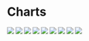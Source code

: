 # Charts

[//]: # (START_CHARTS)

<img src='https://image-charts.com/chart.js/2.8.0?width=600&height=400&backgroundcolor=g&bkg=white&c=%7B%22type%22%3A%22bar%22%2C%22options%22%3A%7B%22scales%22%3A%7B%22yAxes%22%3A%5B%7B%22ticks%22%3A%7B%22beginAtZero%22%3Afalse%2C%22fontSize%22%3A8%7D%7D%5D%2C%22xAxes%22%3A%5B%7B%22time%22%3A%7B%22unit%22%3A%22day%22%7D%2C%22type%22%3A%22time%22%2C%22ticks%22%3A%7B%22fontSize%22%3A8%7D%7D%2C%7B%22labels%22%3A%5B%22%DB%B3%DB%B0%20%D8%AF%DB%8C%22%2C%22%DB%B1%20%D8%A8%D9%87%D9%85%D9%86%22%2C%22%DB%B2%20%D8%A8%D9%87%D9%85%D9%86%22%2C%22%DB%B3%20%D8%A8%D9%87%D9%85%D9%86%22%2C%22%DB%B4%20%D8%A8%D9%87%D9%85%D9%86%22%2C%22%DB%B4%20%D8%A8%D9%87%D9%85%D9%86%22%2C%22%DB%B7%20%D8%A8%D9%87%D9%85%D9%86%22%2C%22%DB%B8%20%D8%A8%D9%87%D9%85%D9%86%22%2C%22%DB%B8%20%D8%A8%D9%87%D9%85%D9%86%22%2C%22%DB%B1%DB%B5%20%D8%A8%D9%87%D9%85%D9%86%22%2C%22%DB%B1%DB%B6%20%D8%A8%D9%87%D9%85%D9%86%22%2C%22%DB%B1%DB%B7%20%D8%A8%D9%87%D9%85%D9%86%22%2C%22%DB%B1%DB%B8%20%D8%A8%D9%87%D9%85%D9%86%22%2C%22%DB%B1%DB%B8%20%D8%A8%D9%87%D9%85%D9%86%22%2C%22%DB%B2%DB%B1%20%D8%A8%D9%87%D9%85%D9%86%22%2C%22%DB%B2%DB%B1%20%D8%A8%D9%87%D9%85%D9%86%22%2C%22%DB%B2%DB%B3%20%D8%A8%D9%87%D9%85%D9%86%22%2C%22%DB%B2%DB%B4%20%D8%A8%D9%87%D9%85%D9%86%22%2C%22%DB%B2%DB%B5%20%D8%A8%D9%87%D9%85%D9%86%22%2C%22%DB%B2%DB%B6%20%D8%A8%D9%87%D9%85%D9%86%22%2C%22%DB%B2%DB%B6%20%D8%A8%D9%87%D9%85%D9%86%22%2C%22%DB%B2%DB%B8%20%D8%A8%D9%87%D9%85%D9%86%22%2C%22%DB%B2%DB%B9%20%D8%A8%D9%87%D9%85%D9%86%22%2C%22%DB%B3%DB%B0%20%D8%A8%D9%87%D9%85%D9%86%22%2C%22%DB%B1%20%D8%A7%D8%B3%D9%81%D9%86%D8%AF%22%2C%22%DB%B2%20%D8%A7%D8%B3%D9%81%D9%86%D8%AF%22%2C%22%DB%B3%20%D8%A7%D8%B3%D9%81%D9%86%D8%AF%22%2C%22%DB%B3%20%D8%A7%D8%B3%D9%81%D9%86%D8%AF%22%2C%22%DB%B1%DB%B0%20%D8%A7%D8%B3%D9%81%D9%86%D8%AF%22%2C%22%DB%B1%DB%B0%20%D8%A7%D8%B3%D9%81%D9%86%D8%AF%22%5D%2C%22type%22%3A%22category%22%2C%22ticks%22%3A%7B%22fontSize%22%3A8%7D%7D%5D%7D%2C%22legend%22%3A%7B%22display%22%3Afalse%7D%2C%22title%22%3A%7B%22display%22%3Atrue%2C%22text%22%3A%22%D8%AF%D9%84%D8%A7%D8%B1%20%D8%A8%D9%87%20%D8%AA%D9%88%D9%85%D8%A7%D9%86%22%7D%2C%22layout%22%3A%7B%22padding%22%3A%7B%22top%22%3A0%2C%22right%22%3A50%2C%22bottom%22%3A0%2C%22left%22%3A50%7D%7D%7D%2C%22data%22%3A%7B%22labels%22%3A%5B%222024-01-20T00%3A00%3A00%22%2C%222024-01-21T00%3A00%3A00%22%2C%222024-01-22T00%3A00%3A00%22%2C%222024-01-23T00%3A00%3A00%22%2C%222024-01-24T00%3A00%3A00%22%2C%222024-01-24T00%3A00%3A00%22%2C%222024-01-27T00%3A00%3A00%22%2C%222024-01-28T00%3A00%3A00%22%2C%222024-01-28T00%3A00%3A00%22%2C%222024-02-04T00%3A00%3A00%22%2C%222024-02-05T00%3A00%3A00%22%2C%222024-02-06T00%3A00%3A00%22%2C%222024-02-07T00%3A00%3A00%22%2C%222024-02-07T00%3A00%3A00%22%2C%222024-02-10T00%3A00%3A00%22%2C%222024-02-10T00%3A00%3A00%22%2C%222024-02-12T00%3A00%3A00%22%2C%222024-02-13T00%3A00%3A00%22%2C%222024-02-14T00%3A00%3A00%22%2C%222024-02-15T00%3A00%3A00%22%2C%222024-02-15T00%3A00%3A00%22%2C%222024-02-17T00%3A00%3A00%22%2C%222024-02-18T00%3A00%3A00%22%2C%222024-02-19T00%3A00%3A00%22%2C%222024-02-20T00%3A00%3A00%22%2C%222024-02-21T00%3A00%3A00%22%2C%222024-02-22T00%3A00%3A00%22%2C%222024-02-22T00%3A00%3A00%22%2C%222024-02-29T00%3A00%3A00%22%2C%222024-02-29T00%3A00%3A00%22%5D%2C%22datasets%22%3A%5B%7B%22pointBackgroundColor%22%3A%22%231b9e77%22%2C%22borderWidth%22%3A1%2C%22type%22%3A%22line%22%2C%22data%22%3A%5B54117%2C53821%2C53954%2C54803%2C55459%2C55459%2C56070%2C55607%2C55579%2C55031%2C55072%2C55352%2C55536%2C55536%2C54905%2C54905%2C55149%2C55390%2C55530%2C56005%2C56005%2C56260%2C57130%2C56924%2C56450%2C56962%2C57193%2C57193%2C58450%2C58450%5D%2C%22borderColor%22%3A%22%231b9e77%22%2C%22datalabels%22%3A%7B%22align%22%3A%22top%22%2C%22anchor%22%3A%22end%22%2C%22font%22%3A%7B%22size%22%3A8%7D%2C%22formatter%22%3A%22function%28value%2C%20context%29%20%7B%20return%20value%3B%20%7D%22%7D%2C%22fill%22%3Afalse%7D%5D%7D%7D' />

<img src='https://image-charts.com/chart.js/2.8.0?width=600&height=400&backgroundcolor=g&bkg=white&c=%7B%22type%22%3A%22bar%22%2C%22options%22%3A%7B%22scales%22%3A%7B%22yAxes%22%3A%5B%7B%22ticks%22%3A%7B%22beginAtZero%22%3Afalse%2C%22fontSize%22%3A8%7D%7D%5D%2C%22xAxes%22%3A%5B%7B%22time%22%3A%7B%22unit%22%3A%22day%22%7D%2C%22type%22%3A%22time%22%2C%22ticks%22%3A%7B%22fontSize%22%3A8%7D%7D%2C%7B%22labels%22%3A%5B%22%DB%B1%DB%B2%20%D8%A8%D9%87%D9%85%D9%86%22%2C%22%DB%B1%DB%B4%20%D8%A8%D9%87%D9%85%D9%86%22%2C%22%DB%B1%DB%B5%20%D8%A8%D9%87%D9%85%D9%86%22%2C%22%DB%B1%DB%B6%20%D8%A8%D9%87%D9%85%D9%86%22%2C%22%DB%B1%DB%B7%20%D8%A8%D9%87%D9%85%D9%86%22%2C%22%DB%B1%DB%B8%20%D8%A8%D9%87%D9%85%D9%86%22%2C%22%DB%B1%DB%B8%20%D8%A8%D9%87%D9%85%D9%86%22%2C%22%DB%B2%DB%B1%20%D8%A8%D9%87%D9%85%D9%86%22%2C%22%DB%B2%DB%B1%20%D8%A8%D9%87%D9%85%D9%86%22%2C%22%DB%B2%DB%B3%20%D8%A8%D9%87%D9%85%D9%86%22%2C%22%DB%B2%DB%B4%20%D8%A8%D9%87%D9%85%D9%86%22%2C%22%DB%B2%DB%B5%20%D8%A8%D9%87%D9%85%D9%86%22%2C%22%DB%B2%DB%B6%20%D8%A8%D9%87%D9%85%D9%86%22%2C%22%DB%B2%DB%B6%20%D8%A8%D9%87%D9%85%D9%86%22%2C%22%DB%B2%DB%B8%20%D8%A8%D9%87%D9%85%D9%86%22%2C%22%DB%B2%DB%B9%20%D8%A8%D9%87%D9%85%D9%86%22%2C%22%DB%B3%DB%B0%20%D8%A8%D9%87%D9%85%D9%86%22%2C%22%DB%B1%20%D8%A7%D8%B3%D9%81%D9%86%D8%AF%22%2C%22%DB%B2%20%D8%A7%D8%B3%D9%81%D9%86%D8%AF%22%2C%22%DB%B3%20%D8%A7%D8%B3%D9%81%D9%86%D8%AF%22%2C%22%DB%B3%20%D8%A7%D8%B3%D9%81%D9%86%D8%AF%22%2C%22%DB%B5%20%D8%A7%D8%B3%D9%81%D9%86%D8%AF%22%2C%22%DB%B5%20%D8%A7%D8%B3%D9%81%D9%86%D8%AF%22%2C%22%DB%B7%20%D8%A7%D8%B3%D9%81%D9%86%D8%AF%22%2C%22%DB%B8%20%D8%A7%D8%B3%D9%81%D9%86%D8%AF%22%2C%22%DB%B9%20%D8%A7%D8%B3%D9%81%D9%86%D8%AF%22%2C%22%DB%B1%DB%B0%20%D8%A7%D8%B3%D9%81%D9%86%D8%AF%22%2C%22%DB%B1%DB%B0%20%D8%A7%D8%B3%D9%81%D9%86%D8%AF%22%2C%22%DB%B1%DB%B2%20%D8%A7%D8%B3%D9%81%D9%86%D8%AF%22%2C%22%DB%B1%DB%B3%20%D8%A7%D8%B3%D9%81%D9%86%D8%AF%22%5D%2C%22type%22%3A%22category%22%2C%22ticks%22%3A%7B%22fontSize%22%3A8%7D%7D%5D%7D%2C%22legend%22%3A%7B%22display%22%3Afalse%7D%2C%22title%22%3A%7B%22display%22%3Atrue%2C%22text%22%3A%22%D9%BE%D9%88%D9%86%D8%AF%20%D8%A8%D9%87%20%D8%AA%D9%88%D9%85%D8%A7%D9%86%22%7D%2C%22layout%22%3A%7B%22padding%22%3A%7B%22top%22%3A0%2C%22right%22%3A50%2C%22bottom%22%3A0%2C%22left%22%3A50%7D%7D%7D%2C%22data%22%3A%7B%22labels%22%3A%5B%222024-02-01T00%3A00%3A00%22%2C%222024-02-03T00%3A00%3A00%22%2C%222024-02-04T00%3A00%3A00%22%2C%222024-02-05T00%3A00%3A00%22%2C%222024-02-06T00%3A00%3A00%22%2C%222024-02-07T00%3A00%3A00%22%2C%222024-02-07T00%3A00%3A00%22%2C%222024-02-10T00%3A00%3A00%22%2C%222024-02-10T00%3A00%3A00%22%2C%222024-02-12T00%3A00%3A00%22%2C%222024-02-13T00%3A00%3A00%22%2C%222024-02-14T00%3A00%3A00%22%2C%222024-02-15T00%3A00%3A00%22%2C%222024-02-15T00%3A00%3A00%22%2C%222024-02-17T00%3A00%3A00%22%2C%222024-02-18T00%3A00%3A00%22%2C%222024-02-19T00%3A00%3A00%22%2C%222024-02-20T00%3A00%3A00%22%2C%222024-02-21T00%3A00%3A00%22%2C%222024-02-22T00%3A00%3A00%22%2C%222024-02-22T00%3A00%3A00%22%2C%222024-02-24T00%3A00%3A00%22%2C%222024-02-24T00%3A00%3A00%22%2C%222024-02-26T00%3A00%3A00%22%2C%222024-02-27T00%3A00%3A00%22%2C%222024-02-28T00%3A00%3A00%22%2C%222024-02-29T00%3A00%3A00%22%2C%222024-02-29T00%3A00%3A00%22%2C%222024-03-02T00%3A00%3A00%22%2C%222024-03-03T00%3A00%3A00%22%5D%2C%22datasets%22%3A%5B%7B%22pointBackgroundColor%22%3A%22%231b9e77%22%2C%22borderWidth%22%3A1%2C%22type%22%3A%22line%22%2C%22data%22%3A%5B73180%2C71241%2C69644%2C69132%2C69736%2C70257%2C70257%2C69286%2C69286%2C69712%2C69866%2C69652%2C70325%2C70325%2C70920%2C71838%2C71804%2C71508%2C71961%2C72434%2C72434%2C72516%2C72516%2C73545%2C74279%2C73519%2C73969%2C73969%2C75044%2C75080%5D%2C%22borderColor%22%3A%22%231b9e77%22%2C%22datalabels%22%3A%7B%22align%22%3A%22top%22%2C%22anchor%22%3A%22end%22%2C%22font%22%3A%7B%22size%22%3A8%7D%2C%22formatter%22%3A%22function%28value%2C%20context%29%20%7B%20return%20value%3B%20%7D%22%7D%2C%22fill%22%3Afalse%7D%5D%7D%7D' />

<img src='https://image-charts.com/chart.js/2.8.0?width=600&height=400&backgroundcolor=g&bkg=white&c=%7B%22type%22%3A%22bar%22%2C%22options%22%3A%7B%22scales%22%3A%7B%22yAxes%22%3A%5B%7B%22ticks%22%3A%7B%22beginAtZero%22%3Afalse%2C%22fontSize%22%3A8%7D%7D%5D%2C%22xAxes%22%3A%5B%7B%22time%22%3A%7B%22unit%22%3A%22day%22%7D%2C%22type%22%3A%22time%22%2C%22ticks%22%3A%7B%22fontSize%22%3A8%7D%7D%2C%7B%22labels%22%3A%5B%22%DB%B9%20%D8%A8%D9%87%D9%85%D9%86%22%2C%22%DB%B1%DB%B4%20%D8%A8%D9%87%D9%85%D9%86%22%2C%22%DB%B1%DB%B5%20%D8%A8%D9%87%D9%85%D9%86%22%2C%22%DB%B1%DB%B6%20%D8%A8%D9%87%D9%85%D9%86%22%2C%22%DB%B1%DB%B7%20%D8%A8%D9%87%D9%85%D9%86%22%2C%22%DB%B1%DB%B8%20%D8%A8%D9%87%D9%85%D9%86%22%2C%22%DB%B1%DB%B8%20%D8%A8%D9%87%D9%85%D9%86%22%2C%22%DB%B2%DB%B1%20%D8%A8%D9%87%D9%85%D9%86%22%2C%22%DB%B2%DB%B1%20%D8%A8%D9%87%D9%85%D9%86%22%2C%22%DB%B2%DB%B3%20%D8%A8%D9%87%D9%85%D9%86%22%2C%22%DB%B2%DB%B4%20%D8%A8%D9%87%D9%85%D9%86%22%2C%22%DB%B2%DB%B5%20%D8%A8%D9%87%D9%85%D9%86%22%2C%22%DB%B2%DB%B6%20%D8%A8%D9%87%D9%85%D9%86%22%2C%22%DB%B2%DB%B6%20%D8%A8%D9%87%D9%85%D9%86%22%2C%22%DB%B2%DB%B8%20%D8%A8%D9%87%D9%85%D9%86%22%2C%22%DB%B2%DB%B9%20%D8%A8%D9%87%D9%85%D9%86%22%2C%22%DB%B3%DB%B0%20%D8%A8%D9%87%D9%85%D9%86%22%2C%22%DB%B1%20%D8%A7%D8%B3%D9%81%D9%86%D8%AF%22%2C%22%DB%B2%20%D8%A7%D8%B3%D9%81%D9%86%D8%AF%22%2C%22%DB%B3%20%D8%A7%D8%B3%D9%81%D9%86%D8%AF%22%2C%22%DB%B3%20%D8%A7%D8%B3%D9%81%D9%86%D8%AF%22%2C%22%DB%B5%20%D8%A7%D8%B3%D9%81%D9%86%D8%AF%22%2C%22%DB%B5%20%D8%A7%D8%B3%D9%81%D9%86%D8%AF%22%2C%22%DB%B7%20%D8%A7%D8%B3%D9%81%D9%86%D8%AF%22%2C%22%DB%B8%20%D8%A7%D8%B3%D9%81%D9%86%D8%AF%22%2C%22%DB%B9%20%D8%A7%D8%B3%D9%81%D9%86%D8%AF%22%2C%22%DB%B1%DB%B0%20%D8%A7%D8%B3%D9%81%D9%86%D8%AF%22%2C%22%DB%B1%DB%B0%20%D8%A7%D8%B3%D9%81%D9%86%D8%AF%22%2C%22%DB%B1%DB%B2%20%D8%A7%D8%B3%D9%81%D9%86%D8%AF%22%2C%22%DB%B1%DB%B3%20%D8%A7%D8%B3%D9%81%D9%86%D8%AF%22%5D%2C%22type%22%3A%22category%22%2C%22ticks%22%3A%7B%22fontSize%22%3A8%7D%7D%5D%7D%2C%22legend%22%3A%7B%22display%22%3Afalse%7D%2C%22title%22%3A%7B%22display%22%3Atrue%2C%22text%22%3A%22%DB%8C%D9%88%D8%B1%D9%88%20%D8%A8%D9%87%20%D8%AA%D9%88%D9%85%D8%A7%D9%86%22%7D%2C%22layout%22%3A%7B%22padding%22%3A%7B%22top%22%3A0%2C%22right%22%3A50%2C%22bottom%22%3A0%2C%22left%22%3A50%7D%7D%7D%2C%22data%22%3A%7B%22labels%22%3A%5B%222024-01-29T00%3A00%3A00%22%2C%222024-02-03T00%3A00%3A00%22%2C%222024-02-04T00%3A00%3A00%22%2C%222024-02-05T00%3A00%3A00%22%2C%222024-02-06T00%3A00%3A00%22%2C%222024-02-07T00%3A00%3A00%22%2C%222024-02-07T00%3A00%3A00%22%2C%222024-02-10T00%3A00%3A00%22%2C%222024-02-10T00%3A00%3A00%22%2C%222024-02-12T00%3A00%3A00%22%2C%222024-02-13T00%3A00%3A00%22%2C%222024-02-14T00%3A00%3A00%22%2C%222024-02-15T00%3A00%3A00%22%2C%222024-02-15T00%3A00%3A00%22%2C%222024-02-17T00%3A00%3A00%22%2C%222024-02-18T00%3A00%3A00%22%2C%222024-02-19T00%3A00%3A00%22%2C%222024-02-20T00%3A00%3A00%22%2C%222024-02-21T00%3A00%3A00%22%2C%222024-02-22T00%3A00%3A00%22%2C%222024-02-22T00%3A00%3A00%22%2C%222024-02-24T00%3A00%3A00%22%2C%222024-02-24T00%3A00%3A00%22%2C%222024-02-26T00%3A00%3A00%22%2C%222024-02-27T00%3A00%3A00%22%2C%222024-02-28T00%3A00%3A00%22%2C%222024-02-29T00%3A00%3A00%22%2C%222024-02-29T00%3A00%3A00%22%2C%222024-03-02T00%3A00%3A00%22%2C%222024-03-03T00%3A00%3A00%22%5D%2C%22datasets%22%3A%5B%7B%22pointBackgroundColor%22%3A%22%231b9e77%22%2C%22borderWidth%22%3A1%2C%22type%22%3A%22line%22%2C%22data%22%3A%5B62987%2C60847%2C59482%2C59203%2C59576%2C59924%2C59924%2C59199%2C59199%2C59588%2C59471%2C59541%2C60212%2C60212%2C60665%2C61450%2C61419%2C61167%2C61670%2C62060%2C62060%2C61950%2C61950%2C62941%2C63587%2C62958%2C63340%2C63340%2C64285%2C64317%5D%2C%22borderColor%22%3A%22%231b9e77%22%2C%22datalabels%22%3A%7B%22align%22%3A%22top%22%2C%22anchor%22%3A%22end%22%2C%22font%22%3A%7B%22size%22%3A8%7D%2C%22formatter%22%3A%22function%28value%2C%20context%29%20%7B%20return%20value%3B%20%7D%22%7D%2C%22fill%22%3Afalse%7D%5D%7D%7D' />

<img src='https://image-charts.com/chart.js/2.8.0?width=600&height=400&backgroundcolor=g&bkg=white&c=%7B%22type%22%3A%22bar%22%2C%22options%22%3A%7B%22scales%22%3A%7B%22yAxes%22%3A%5B%7B%22ticks%22%3A%7B%22beginAtZero%22%3Afalse%2C%22fontSize%22%3A8%7D%7D%5D%2C%22xAxes%22%3A%5B%7B%22time%22%3A%7B%22unit%22%3A%22day%22%7D%2C%22type%22%3A%22time%22%2C%22ticks%22%3A%7B%22fontSize%22%3A8%7D%7D%2C%7B%22labels%22%3A%5B%22%DB%B1%DB%B2%20%D8%A8%D9%87%D9%85%D9%86%22%2C%22%DB%B1%DB%B4%20%D8%A8%D9%87%D9%85%D9%86%22%2C%22%DB%B1%DB%B5%20%D8%A8%D9%87%D9%85%D9%86%22%2C%22%DB%B1%DB%B6%20%D8%A8%D9%87%D9%85%D9%86%22%2C%22%DB%B1%DB%B7%20%D8%A8%D9%87%D9%85%D9%86%22%2C%22%DB%B1%DB%B8%20%D8%A8%D9%87%D9%85%D9%86%22%2C%22%DB%B1%DB%B8%20%D8%A8%D9%87%D9%85%D9%86%22%2C%22%DB%B2%DB%B1%20%D8%A8%D9%87%D9%85%D9%86%22%2C%22%DB%B2%DB%B1%20%D8%A8%D9%87%D9%85%D9%86%22%2C%22%DB%B2%DB%B3%20%D8%A8%D9%87%D9%85%D9%86%22%2C%22%DB%B2%DB%B4%20%D8%A8%D9%87%D9%85%D9%86%22%2C%22%DB%B2%DB%B5%20%D8%A8%D9%87%D9%85%D9%86%22%2C%22%DB%B2%DB%B6%20%D8%A8%D9%87%D9%85%D9%86%22%2C%22%DB%B2%DB%B6%20%D8%A8%D9%87%D9%85%D9%86%22%2C%22%DB%B2%DB%B8%20%D8%A8%D9%87%D9%85%D9%86%22%2C%22%DB%B2%DB%B9%20%D8%A8%D9%87%D9%85%D9%86%22%2C%22%DB%B3%DB%B0%20%D8%A8%D9%87%D9%85%D9%86%22%2C%22%DB%B1%20%D8%A7%D8%B3%D9%81%D9%86%D8%AF%22%2C%22%DB%B2%20%D8%A7%D8%B3%D9%81%D9%86%D8%AF%22%2C%22%DB%B3%20%D8%A7%D8%B3%D9%81%D9%86%D8%AF%22%2C%22%DB%B3%20%D8%A7%D8%B3%D9%81%D9%86%D8%AF%22%2C%22%DB%B5%20%D8%A7%D8%B3%D9%81%D9%86%D8%AF%22%2C%22%DB%B5%20%D8%A7%D8%B3%D9%81%D9%86%D8%AF%22%2C%22%DB%B7%20%D8%A7%D8%B3%D9%81%D9%86%D8%AF%22%2C%22%DB%B8%20%D8%A7%D8%B3%D9%81%D9%86%D8%AF%22%2C%22%DB%B9%20%D8%A7%D8%B3%D9%81%D9%86%D8%AF%22%2C%22%DB%B1%DB%B0%20%D8%A7%D8%B3%D9%81%D9%86%D8%AF%22%2C%22%DB%B1%DB%B0%20%D8%A7%D8%B3%D9%81%D9%86%D8%AF%22%2C%22%DB%B1%DB%B2%20%D8%A7%D8%B3%D9%81%D9%86%D8%AF%22%2C%22%DB%B1%DB%B3%20%D8%A7%D8%B3%D9%81%D9%86%D8%AF%22%5D%2C%22type%22%3A%22category%22%2C%22ticks%22%3A%7B%22fontSize%22%3A8%7D%7D%5D%7D%2C%22legend%22%3A%7B%22display%22%3Afalse%7D%2C%22title%22%3A%7B%22display%22%3Atrue%2C%22text%22%3A%22%D9%85%D8%AB%D9%82%D8%A7%D9%84%20%D8%B7%D9%84%D8%A7%20%D8%A8%D9%87%20%D9%87%D8%B2%D8%A7%D8%B1%20%D8%AA%D9%88%D9%85%D8%A7%D9%86%22%7D%2C%22layout%22%3A%7B%22padding%22%3A%7B%22top%22%3A0%2C%22right%22%3A50%2C%22bottom%22%3A0%2C%22left%22%3A50%7D%7D%7D%2C%22data%22%3A%7B%22labels%22%3A%5B%222024-02-01T00%3A00%3A00%22%2C%222024-02-03T00%3A00%3A00%22%2C%222024-02-04T00%3A00%3A00%22%2C%222024-02-05T00%3A00%3A00%22%2C%222024-02-06T00%3A00%3A00%22%2C%222024-02-07T00%3A00%3A00%22%2C%222024-02-07T00%3A00%3A00%22%2C%222024-02-10T00%3A00%3A00%22%2C%222024-02-10T00%3A00%3A00%22%2C%222024-02-12T00%3A00%3A00%22%2C%222024-02-13T00%3A00%3A00%22%2C%222024-02-14T00%3A00%3A00%22%2C%222024-02-15T00%3A00%3A00%22%2C%222024-02-15T00%3A00%3A00%22%2C%222024-02-17T00%3A00%3A00%22%2C%222024-02-18T00%3A00%3A00%22%2C%222024-02-19T00%3A00%3A00%22%2C%222024-02-20T00%3A00%3A00%22%2C%222024-02-21T00%3A00%3A00%22%2C%222024-02-22T00%3A00%3A00%22%2C%222024-02-22T00%3A00%3A00%22%2C%222024-02-24T00%3A00%3A00%22%2C%222024-02-24T00%3A00%3A00%22%2C%222024-02-26T00%3A00%3A00%22%2C%222024-02-27T00%3A00%3A00%22%2C%222024-02-28T00%3A00%3A00%22%2C%222024-02-29T00%3A00%3A00%22%2C%222024-02-29T00%3A00%3A00%22%2C%222024-03-02T00%3A00%3A00%22%2C%222024-03-03T00%3A00%3A00%22%5D%2C%22datasets%22%3A%5B%7B%22pointBackgroundColor%22%3A%22%231b9e77%22%2C%22borderWidth%22%3A1%2C%22type%22%3A%22line%22%2C%22data%22%3A%5B12496%2C12049%2C11931%2C11876%2C11966%2C12076%2C12076%2C11927%2C11927%2C11908%2C11881%2C11941%2C12027%2C12027%2C12152%2C12197%2C12229%2C12126%2C12245%2C12307%2C12307%2C12406%2C12406%2C12456%2C12608%2C12557%2C12559%2C12559%2C12951%2C12943%5D%2C%22borderColor%22%3A%22%231b9e77%22%2C%22datalabels%22%3A%7B%22align%22%3A%22top%22%2C%22anchor%22%3A%22end%22%2C%22font%22%3A%7B%22size%22%3A8%7D%2C%22formatter%22%3A%22function%28value%2C%20context%29%20%7B%20return%20value%3B%20%7D%22%7D%2C%22fill%22%3Afalse%7D%5D%7D%7D' />

<img src='https://image-charts.com/chart.js/2.8.0?width=600&height=400&backgroundcolor=g&bkg=white&c=%7B%22type%22%3A%22bar%22%2C%22options%22%3A%7B%22scales%22%3A%7B%22yAxes%22%3A%5B%7B%22ticks%22%3A%7B%22beginAtZero%22%3Afalse%2C%22fontSize%22%3A8%7D%7D%5D%2C%22xAxes%22%3A%5B%7B%22time%22%3A%7B%22unit%22%3A%22day%22%7D%2C%22type%22%3A%22time%22%2C%22ticks%22%3A%7B%22fontSize%22%3A8%7D%7D%2C%7B%22labels%22%3A%5B%22%DB%B1%DB%B2%20%D8%A8%D9%87%D9%85%D9%86%22%2C%22%DB%B1%DB%B4%20%D8%A8%D9%87%D9%85%D9%86%22%2C%22%DB%B1%DB%B5%20%D8%A8%D9%87%D9%85%D9%86%22%2C%22%DB%B1%DB%B6%20%D8%A8%D9%87%D9%85%D9%86%22%2C%22%DB%B1%DB%B7%20%D8%A8%D9%87%D9%85%D9%86%22%2C%22%DB%B1%DB%B8%20%D8%A8%D9%87%D9%85%D9%86%22%2C%22%DB%B1%DB%B8%20%D8%A8%D9%87%D9%85%D9%86%22%2C%22%DB%B2%DB%B1%20%D8%A8%D9%87%D9%85%D9%86%22%2C%22%DB%B2%DB%B1%20%D8%A8%D9%87%D9%85%D9%86%22%2C%22%DB%B2%DB%B3%20%D8%A8%D9%87%D9%85%D9%86%22%2C%22%DB%B2%DB%B4%20%D8%A8%D9%87%D9%85%D9%86%22%2C%22%DB%B2%DB%B5%20%D8%A8%D9%87%D9%85%D9%86%22%2C%22%DB%B2%DB%B6%20%D8%A8%D9%87%D9%85%D9%86%22%2C%22%DB%B2%DB%B6%20%D8%A8%D9%87%D9%85%D9%86%22%2C%22%DB%B2%DB%B8%20%D8%A8%D9%87%D9%85%D9%86%22%2C%22%DB%B2%DB%B9%20%D8%A8%D9%87%D9%85%D9%86%22%2C%22%DB%B3%DB%B0%20%D8%A8%D9%87%D9%85%D9%86%22%2C%22%DB%B1%20%D8%A7%D8%B3%D9%81%D9%86%D8%AF%22%2C%22%DB%B2%20%D8%A7%D8%B3%D9%81%D9%86%D8%AF%22%2C%22%DB%B3%20%D8%A7%D8%B3%D9%81%D9%86%D8%AF%22%2C%22%DB%B3%20%D8%A7%D8%B3%D9%81%D9%86%D8%AF%22%2C%22%DB%B5%20%D8%A7%D8%B3%D9%81%D9%86%D8%AF%22%2C%22%DB%B5%20%D8%A7%D8%B3%D9%81%D9%86%D8%AF%22%2C%22%DB%B7%20%D8%A7%D8%B3%D9%81%D9%86%D8%AF%22%2C%22%DB%B8%20%D8%A7%D8%B3%D9%81%D9%86%D8%AF%22%2C%22%DB%B9%20%D8%A7%D8%B3%D9%81%D9%86%D8%AF%22%2C%22%DB%B1%DB%B0%20%D8%A7%D8%B3%D9%81%D9%86%D8%AF%22%2C%22%DB%B1%DB%B0%20%D8%A7%D8%B3%D9%81%D9%86%D8%AF%22%2C%22%DB%B1%DB%B2%20%D8%A7%D8%B3%D9%81%D9%86%D8%AF%22%2C%22%DB%B1%DB%B3%20%D8%A7%D8%B3%D9%81%D9%86%D8%AF%22%5D%2C%22type%22%3A%22category%22%2C%22ticks%22%3A%7B%22fontSize%22%3A8%7D%7D%5D%7D%2C%22legend%22%3A%7B%22display%22%3Afalse%7D%2C%22title%22%3A%7B%22display%22%3Atrue%2C%22text%22%3A%22%D8%B3%DA%A9%D9%87%20%D8%A7%D9%85%D8%A7%D9%85%DB%8C%20%D8%A8%D9%87%20%D9%87%D8%B2%D8%A7%D8%B1%20%D8%AA%D9%88%D9%85%D8%A7%D9%86%22%7D%2C%22layout%22%3A%7B%22padding%22%3A%7B%22top%22%3A0%2C%22right%22%3A50%2C%22bottom%22%3A0%2C%22left%22%3A50%7D%7D%7D%2C%22data%22%3A%7B%22labels%22%3A%5B%222024-02-01T00%3A00%3A00%22%2C%222024-02-03T00%3A00%3A00%22%2C%222024-02-04T00%3A00%3A00%22%2C%222024-02-05T00%3A00%3A00%22%2C%222024-02-06T00%3A00%3A00%22%2C%222024-02-07T00%3A00%3A00%22%2C%222024-02-07T00%3A00%3A00%22%2C%222024-02-10T00%3A00%3A00%22%2C%222024-02-10T00%3A00%3A00%22%2C%222024-02-12T00%3A00%3A00%22%2C%222024-02-13T00%3A00%3A00%22%2C%222024-02-14T00%3A00%3A00%22%2C%222024-02-15T00%3A00%3A00%22%2C%222024-02-15T00%3A00%3A00%22%2C%222024-02-17T00%3A00%3A00%22%2C%222024-02-18T00%3A00%3A00%22%2C%222024-02-19T00%3A00%3A00%22%2C%222024-02-20T00%3A00%3A00%22%2C%222024-02-21T00%3A00%3A00%22%2C%222024-02-22T00%3A00%3A00%22%2C%222024-02-22T00%3A00%3A00%22%2C%222024-02-24T00%3A00%3A00%22%2C%222024-02-24T00%3A00%3A00%22%2C%222024-02-26T00%3A00%3A00%22%2C%222024-02-27T00%3A00%3A00%22%2C%222024-02-28T00%3A00%3A00%22%2C%222024-02-29T00%3A00%3A00%22%2C%222024-02-29T00%3A00%3A00%22%2C%222024-03-02T00%3A00%3A00%22%2C%222024-03-03T00%3A00%3A00%22%5D%2C%22datasets%22%3A%5B%7B%22pointBackgroundColor%22%3A%22%231b9e77%22%2C%22borderWidth%22%3A1%2C%22type%22%3A%22line%22%2C%22data%22%3A%5B33553%2C32160%2C31654%2C31656%2C32430%2C32751%2C32751%2C32739%2C32739%2C32651%2C32452%2C32642%2C32934%2C32934%2C33056%2C33444%2C33249%2C33010%2C33084%2C33447%2C33447%2C33605%2C33605%2C33681%2C34345%2C33892%2C34140%2C34140%2C34645%2C34608%5D%2C%22borderColor%22%3A%22%231b9e77%22%2C%22datalabels%22%3A%7B%22align%22%3A%22top%22%2C%22anchor%22%3A%22end%22%2C%22font%22%3A%7B%22size%22%3A8%7D%2C%22formatter%22%3A%22function%28value%2C%20context%29%20%7B%20return%20value%3B%20%7D%22%7D%2C%22fill%22%3Afalse%7D%5D%7D%7D' />

<img src='https://image-charts.com/chart.js/2.8.0?width=600&height=400&backgroundcolor=g&bkg=white&c=%7B%22type%22%3A%22bar%22%2C%22options%22%3A%7B%22scales%22%3A%7B%22yAxes%22%3A%5B%7B%22ticks%22%3A%7B%22beginAtZero%22%3Afalse%2C%22fontSize%22%3A8%7D%7D%5D%2C%22xAxes%22%3A%5B%7B%22time%22%3A%7B%22unit%22%3A%22day%22%7D%2C%22type%22%3A%22time%22%2C%22ticks%22%3A%7B%22fontSize%22%3A8%7D%7D%2C%7B%22labels%22%3A%5B%22%DB%B1%DB%B2%20%D8%A8%D9%87%D9%85%D9%86%22%2C%22%DB%B1%DB%B4%20%D8%A8%D9%87%D9%85%D9%86%22%2C%22%DB%B1%DB%B5%20%D8%A8%D9%87%D9%85%D9%86%22%2C%22%DB%B1%DB%B6%20%D8%A8%D9%87%D9%85%D9%86%22%2C%22%DB%B1%DB%B7%20%D8%A8%D9%87%D9%85%D9%86%22%2C%22%DB%B1%DB%B8%20%D8%A8%D9%87%D9%85%D9%86%22%2C%22%DB%B1%DB%B8%20%D8%A8%D9%87%D9%85%D9%86%22%2C%22%DB%B2%DB%B1%20%D8%A8%D9%87%D9%85%D9%86%22%2C%22%DB%B2%DB%B1%20%D8%A8%D9%87%D9%85%D9%86%22%2C%22%DB%B2%DB%B3%20%D8%A8%D9%87%D9%85%D9%86%22%2C%22%DB%B2%DB%B4%20%D8%A8%D9%87%D9%85%D9%86%22%2C%22%DB%B2%DB%B5%20%D8%A8%D9%87%D9%85%D9%86%22%2C%22%DB%B2%DB%B6%20%D8%A8%D9%87%D9%85%D9%86%22%2C%22%DB%B2%DB%B6%20%D8%A8%D9%87%D9%85%D9%86%22%2C%22%DB%B2%DB%B8%20%D8%A8%D9%87%D9%85%D9%86%22%2C%22%DB%B2%DB%B9%20%D8%A8%D9%87%D9%85%D9%86%22%2C%22%DB%B3%DB%B0%20%D8%A8%D9%87%D9%85%D9%86%22%2C%22%DB%B1%20%D8%A7%D8%B3%D9%81%D9%86%D8%AF%22%2C%22%DB%B2%20%D8%A7%D8%B3%D9%81%D9%86%D8%AF%22%2C%22%DB%B3%20%D8%A7%D8%B3%D9%81%D9%86%D8%AF%22%2C%22%DB%B3%20%D8%A7%D8%B3%D9%81%D9%86%D8%AF%22%2C%22%DB%B5%20%D8%A7%D8%B3%D9%81%D9%86%D8%AF%22%2C%22%DB%B5%20%D8%A7%D8%B3%D9%81%D9%86%D8%AF%22%2C%22%DB%B7%20%D8%A7%D8%B3%D9%81%D9%86%D8%AF%22%2C%22%DB%B8%20%D8%A7%D8%B3%D9%81%D9%86%D8%AF%22%2C%22%DB%B9%20%D8%A7%D8%B3%D9%81%D9%86%D8%AF%22%2C%22%DB%B1%DB%B0%20%D8%A7%D8%B3%D9%81%D9%86%D8%AF%22%2C%22%DB%B1%DB%B0%20%D8%A7%D8%B3%D9%81%D9%86%D8%AF%22%2C%22%DB%B1%DB%B2%20%D8%A7%D8%B3%D9%81%D9%86%D8%AF%22%2C%22%DB%B1%DB%B3%20%D8%A7%D8%B3%D9%81%D9%86%D8%AF%22%5D%2C%22type%22%3A%22category%22%2C%22ticks%22%3A%7B%22fontSize%22%3A8%7D%7D%5D%7D%2C%22legend%22%3A%7B%22display%22%3Afalse%7D%2C%22title%22%3A%7B%22display%22%3Atrue%2C%22text%22%3A%22%D8%B3%DA%A9%D9%87%20%D8%A8%D9%87%D8%A7%D8%B1%20%D8%A2%D8%B2%D8%A7%D8%AF%DB%8C%20%D8%A8%D9%87%20%D9%87%D8%B2%D8%A7%D8%B1%20%D8%AA%D9%88%D9%85%D8%A7%D9%86%22%7D%2C%22layout%22%3A%7B%22padding%22%3A%7B%22top%22%3A0%2C%22right%22%3A50%2C%22bottom%22%3A0%2C%22left%22%3A50%7D%7D%7D%2C%22data%22%3A%7B%22labels%22%3A%5B%222024-02-01T00%3A00%3A00%22%2C%222024-02-03T00%3A00%3A00%22%2C%222024-02-04T00%3A00%3A00%22%2C%222024-02-05T00%3A00%3A00%22%2C%222024-02-06T00%3A00%3A00%22%2C%222024-02-07T00%3A00%3A00%22%2C%222024-02-07T00%3A00%3A00%22%2C%222024-02-10T00%3A00%3A00%22%2C%222024-02-10T00%3A00%3A00%22%2C%222024-02-12T00%3A00%3A00%22%2C%222024-02-13T00%3A00%3A00%22%2C%222024-02-14T00%3A00%3A00%22%2C%222024-02-15T00%3A00%3A00%22%2C%222024-02-15T00%3A00%3A00%22%2C%222024-02-17T00%3A00%3A00%22%2C%222024-02-18T00%3A00%3A00%22%2C%222024-02-19T00%3A00%3A00%22%2C%222024-02-20T00%3A00%3A00%22%2C%222024-02-21T00%3A00%3A00%22%2C%222024-02-22T00%3A00%3A00%22%2C%222024-02-22T00%3A00%3A00%22%2C%222024-02-24T00%3A00%3A00%22%2C%222024-02-24T00%3A00%3A00%22%2C%222024-02-26T00%3A00%3A00%22%2C%222024-02-27T00%3A00%3A00%22%2C%222024-02-28T00%3A00%3A00%22%2C%222024-02-29T00%3A00%3A00%22%2C%222024-02-29T00%3A00%3A00%22%2C%222024-03-02T00%3A00%3A00%22%2C%222024-03-03T00%3A00%3A00%22%5D%2C%22datasets%22%3A%5B%7B%22pointBackgroundColor%22%3A%22%231b9e77%22%2C%22borderWidth%22%3A1%2C%22type%22%3A%22line%22%2C%22data%22%3A%5B31295%2C30105%2C29185%2C29095%2C29800%2C29915%2C29915%2C29900%2C29900%2C30395%2C30210%2C30095%2C30580%2C30580%2C31010%2C31180%2C31110%2C30895%2C30920%2C31405%2C31405%2C31610%2C31610%2C31695%2C32095%2C31910%2C31880%2C31880%2C32585%2C32480%5D%2C%22borderColor%22%3A%22%231b9e77%22%2C%22datalabels%22%3A%7B%22align%22%3A%22top%22%2C%22anchor%22%3A%22end%22%2C%22font%22%3A%7B%22size%22%3A8%7D%2C%22formatter%22%3A%22function%28value%2C%20context%29%20%7B%20return%20value%3B%20%7D%22%7D%2C%22fill%22%3Afalse%7D%5D%7D%7D' />

<img src='https://image-charts.com/chart.js/2.8.0?width=600&height=400&backgroundcolor=g&bkg=white&c=%7B%22type%22%3A%22bar%22%2C%22options%22%3A%7B%22scales%22%3A%7B%22yAxes%22%3A%5B%7B%22ticks%22%3A%7B%22beginAtZero%22%3Afalse%2C%22fontSize%22%3A8%7D%7D%5D%2C%22xAxes%22%3A%5B%7B%22time%22%3A%7B%22unit%22%3A%22day%22%7D%2C%22type%22%3A%22time%22%2C%22ticks%22%3A%7B%22fontSize%22%3A8%7D%7D%2C%7B%22labels%22%3A%5B%22%DB%B1%DB%B1%20%D8%A8%D9%87%D9%85%D9%86%22%2C%22%DB%B1%DB%B2%20%D8%A8%D9%87%D9%85%D9%86%22%2C%22%DB%B1%DB%B4%20%D8%A8%D9%87%D9%85%D9%86%22%2C%22%DB%B1%DB%B5%20%D8%A8%D9%87%D9%85%D9%86%22%2C%22%DB%B1%DB%B6%20%D8%A8%D9%87%D9%85%D9%86%22%2C%22%DB%B1%DB%B7%20%D8%A8%D9%87%D9%85%D9%86%22%2C%22%DB%B1%DB%B8%20%D8%A8%D9%87%D9%85%D9%86%22%2C%22%DB%B1%DB%B8%20%D8%A8%D9%87%D9%85%D9%86%22%2C%22%DB%B2%DB%B1%20%D8%A8%D9%87%D9%85%D9%86%22%2C%22%DB%B2%DB%B1%20%D8%A8%D9%87%D9%85%D9%86%22%2C%22%DB%B2%DB%B3%20%D8%A8%D9%87%D9%85%D9%86%22%2C%22%DB%B2%DB%B4%20%D8%A8%D9%87%D9%85%D9%86%22%2C%22%DB%B2%DB%B5%20%D8%A8%D9%87%D9%85%D9%86%22%2C%22%DB%B2%DB%B6%20%D8%A8%D9%87%D9%85%D9%86%22%2C%22%DB%B2%DB%B6%20%D8%A8%D9%87%D9%85%D9%86%22%2C%22%DB%B2%DB%B8%20%D8%A8%D9%87%D9%85%D9%86%22%2C%22%DB%B2%DB%B9%20%D8%A8%D9%87%D9%85%D9%86%22%2C%22%DB%B1%20%D8%A7%D8%B3%D9%81%D9%86%D8%AF%22%2C%22%DB%B2%20%D8%A7%D8%B3%D9%81%D9%86%D8%AF%22%2C%22%DB%B3%20%D8%A7%D8%B3%D9%81%D9%86%D8%AF%22%2C%22%DB%B3%20%D8%A7%D8%B3%D9%81%D9%86%D8%AF%22%2C%22%DB%B5%20%D8%A7%D8%B3%D9%81%D9%86%D8%AF%22%2C%22%DB%B5%20%D8%A7%D8%B3%D9%81%D9%86%D8%AF%22%2C%22%DB%B7%20%D8%A7%D8%B3%D9%81%D9%86%D8%AF%22%2C%22%DB%B8%20%D8%A7%D8%B3%D9%81%D9%86%D8%AF%22%2C%22%DB%B9%20%D8%A7%D8%B3%D9%81%D9%86%D8%AF%22%2C%22%DB%B1%DB%B0%20%D8%A7%D8%B3%D9%81%D9%86%D8%AF%22%2C%22%DB%B1%DB%B0%20%D8%A7%D8%B3%D9%81%D9%86%D8%AF%22%2C%22%DB%B1%DB%B2%20%D8%A7%D8%B3%D9%81%D9%86%D8%AF%22%2C%22%DB%B1%DB%B3%20%D8%A7%D8%B3%D9%81%D9%86%D8%AF%22%5D%2C%22type%22%3A%22category%22%2C%22ticks%22%3A%7B%22fontSize%22%3A8%7D%7D%5D%7D%2C%22legend%22%3A%7B%22display%22%3Afalse%7D%2C%22title%22%3A%7B%22display%22%3Atrue%2C%22text%22%3A%22%D9%86%DB%8C%D9%85%20%D8%B3%DA%A9%D9%87%20%D8%A8%D9%87%D8%A7%D8%B1%20%D8%A2%D8%B2%D8%A7%D8%AF%DB%8C%20%D8%A8%D9%87%20%D9%87%D8%B2%D8%A7%D8%B1%20%D8%AA%D9%88%D9%85%D8%A7%D9%86%22%7D%2C%22layout%22%3A%7B%22padding%22%3A%7B%22top%22%3A0%2C%22right%22%3A50%2C%22bottom%22%3A0%2C%22left%22%3A50%7D%7D%7D%2C%22data%22%3A%7B%22labels%22%3A%5B%222024-01-31T00%3A00%3A00%22%2C%222024-02-01T00%3A00%3A00%22%2C%222024-02-03T00%3A00%3A00%22%2C%222024-02-04T00%3A00%3A00%22%2C%222024-02-05T00%3A00%3A00%22%2C%222024-02-06T00%3A00%3A00%22%2C%222024-02-07T00%3A00%3A00%22%2C%222024-02-07T00%3A00%3A00%22%2C%222024-02-10T00%3A00%3A00%22%2C%222024-02-10T00%3A00%3A00%22%2C%222024-02-12T00%3A00%3A00%22%2C%222024-02-13T00%3A00%3A00%22%2C%222024-02-14T00%3A00%3A00%22%2C%222024-02-15T00%3A00%3A00%22%2C%222024-02-15T00%3A00%3A00%22%2C%222024-02-17T00%3A00%3A00%22%2C%222024-02-18T00%3A00%3A00%22%2C%222024-02-20T00%3A00%3A00%22%2C%222024-02-21T00%3A00%3A00%22%2C%222024-02-22T00%3A00%3A00%22%2C%222024-02-22T00%3A00%3A00%22%2C%222024-02-24T00%3A00%3A00%22%2C%222024-02-24T00%3A00%3A00%22%2C%222024-02-26T00%3A00%3A00%22%2C%222024-02-27T00%3A00%3A00%22%2C%222024-02-28T00%3A00%3A00%22%2C%222024-02-29T00%3A00%3A00%22%2C%222024-02-29T00%3A00%3A00%22%2C%222024-03-02T00%3A00%3A00%22%2C%222024-03-03T00%3A00%3A00%22%5D%2C%22datasets%22%3A%5B%7B%22pointBackgroundColor%22%3A%22%231b9e77%22%2C%22borderWidth%22%3A1%2C%22type%22%3A%22line%22%2C%22data%22%3A%5B18860%2C18860%2C18260%2C17960%2C17760%2C18010%2C18060%2C18060%2C18010%2C18010%2C18160%2C18060%2C18160%2C18260%2C18260%2C18510%2C18710%2C18560%2C18610%2C18760%2C18760%2C18860%2C18860%2C18910%2C19060%2C19010%2C19060%2C19060%2C19310%2C19310%5D%2C%22borderColor%22%3A%22%231b9e77%22%2C%22datalabels%22%3A%7B%22align%22%3A%22top%22%2C%22anchor%22%3A%22end%22%2C%22font%22%3A%7B%22size%22%3A8%7D%2C%22formatter%22%3A%22function%28value%2C%20context%29%20%7B%20return%20value%3B%20%7D%22%7D%2C%22fill%22%3Afalse%7D%5D%7D%7D' />

<img src='https://image-charts.com/chart.js/2.8.0?width=600&height=400&backgroundcolor=g&bkg=white&c=%7B%22type%22%3A%22bar%22%2C%22options%22%3A%7B%22scales%22%3A%7B%22yAxes%22%3A%5B%7B%22ticks%22%3A%7B%22beginAtZero%22%3Afalse%2C%22fontSize%22%3A8%7D%7D%5D%2C%22xAxes%22%3A%5B%7B%22time%22%3A%7B%22unit%22%3A%22day%22%7D%2C%22type%22%3A%22time%22%2C%22ticks%22%3A%7B%22fontSize%22%3A8%7D%7D%2C%7B%22labels%22%3A%5B%22%DB%B1%DB%B1%20%D8%A8%D9%87%D9%85%D9%86%22%2C%22%DB%B1%DB%B2%20%D8%A8%D9%87%D9%85%D9%86%22%2C%22%DB%B1%DB%B4%20%D8%A8%D9%87%D9%85%D9%86%22%2C%22%DB%B1%DB%B5%20%D8%A8%D9%87%D9%85%D9%86%22%2C%22%DB%B1%DB%B6%20%D8%A8%D9%87%D9%85%D9%86%22%2C%22%DB%B1%DB%B7%20%D8%A8%D9%87%D9%85%D9%86%22%2C%22%DB%B1%DB%B8%20%D8%A8%D9%87%D9%85%D9%86%22%2C%22%DB%B1%DB%B8%20%D8%A8%D9%87%D9%85%D9%86%22%2C%22%DB%B2%DB%B1%20%D8%A8%D9%87%D9%85%D9%86%22%2C%22%DB%B2%DB%B1%20%D8%A8%D9%87%D9%85%D9%86%22%2C%22%DB%B2%DB%B3%20%D8%A8%D9%87%D9%85%D9%86%22%2C%22%DB%B2%DB%B4%20%D8%A8%D9%87%D9%85%D9%86%22%2C%22%DB%B2%DB%B5%20%D8%A8%D9%87%D9%85%D9%86%22%2C%22%DB%B2%DB%B6%20%D8%A8%D9%87%D9%85%D9%86%22%2C%22%DB%B2%DB%B6%20%D8%A8%D9%87%D9%85%D9%86%22%2C%22%DB%B2%DB%B8%20%D8%A8%D9%87%D9%85%D9%86%22%2C%22%DB%B2%DB%B9%20%D8%A8%D9%87%D9%85%D9%86%22%2C%22%DB%B1%20%D8%A7%D8%B3%D9%81%D9%86%D8%AF%22%2C%22%DB%B2%20%D8%A7%D8%B3%D9%81%D9%86%D8%AF%22%2C%22%DB%B3%20%D8%A7%D8%B3%D9%81%D9%86%D8%AF%22%2C%22%DB%B3%20%D8%A7%D8%B3%D9%81%D9%86%D8%AF%22%2C%22%DB%B5%20%D8%A7%D8%B3%D9%81%D9%86%D8%AF%22%2C%22%DB%B5%20%D8%A7%D8%B3%D9%81%D9%86%D8%AF%22%2C%22%DB%B7%20%D8%A7%D8%B3%D9%81%D9%86%D8%AF%22%2C%22%DB%B8%20%D8%A7%D8%B3%D9%81%D9%86%D8%AF%22%2C%22%DB%B9%20%D8%A7%D8%B3%D9%81%D9%86%D8%AF%22%2C%22%DB%B1%DB%B0%20%D8%A7%D8%B3%D9%81%D9%86%D8%AF%22%2C%22%DB%B1%DB%B0%20%D8%A7%D8%B3%D9%81%D9%86%D8%AF%22%2C%22%DB%B1%DB%B2%20%D8%A7%D8%B3%D9%81%D9%86%D8%AF%22%2C%22%DB%B1%DB%B3%20%D8%A7%D8%B3%D9%81%D9%86%D8%AF%22%5D%2C%22type%22%3A%22category%22%2C%22ticks%22%3A%7B%22fontSize%22%3A8%7D%7D%5D%7D%2C%22legend%22%3A%7B%22display%22%3Afalse%7D%2C%22title%22%3A%7B%22display%22%3Atrue%2C%22text%22%3A%22%D8%B1%D8%A8%D8%B9%20%D8%B3%DA%A9%D9%87%20%D8%A8%D9%87%D8%A7%D8%B1%20%D8%A2%D8%B2%D8%A7%D8%AF%DB%8C%20%D8%A8%D9%87%20%D9%87%D8%B2%D8%A7%D8%B1%20%D8%AA%D9%88%D9%85%D8%A7%D9%86%22%7D%2C%22layout%22%3A%7B%22padding%22%3A%7B%22top%22%3A0%2C%22right%22%3A50%2C%22bottom%22%3A0%2C%22left%22%3A50%7D%7D%7D%2C%22data%22%3A%7B%22labels%22%3A%5B%222024-01-31T00%3A00%3A00%22%2C%222024-02-01T00%3A00%3A00%22%2C%222024-02-03T00%3A00%3A00%22%2C%222024-02-04T00%3A00%3A00%22%2C%222024-02-05T00%3A00%3A00%22%2C%222024-02-06T00%3A00%3A00%22%2C%222024-02-07T00%3A00%3A00%22%2C%222024-02-07T00%3A00%3A00%22%2C%222024-02-10T00%3A00%3A00%22%2C%222024-02-10T00%3A00%3A00%22%2C%222024-02-12T00%3A00%3A00%22%2C%222024-02-13T00%3A00%3A00%22%2C%222024-02-14T00%3A00%3A00%22%2C%222024-02-15T00%3A00%3A00%22%2C%222024-02-15T00%3A00%3A00%22%2C%222024-02-17T00%3A00%3A00%22%2C%222024-02-18T00%3A00%3A00%22%2C%222024-02-20T00%3A00%3A00%22%2C%222024-02-21T00%3A00%3A00%22%2C%222024-02-22T00%3A00%3A00%22%2C%222024-02-22T00%3A00%3A00%22%2C%222024-02-24T00%3A00%3A00%22%2C%222024-02-24T00%3A00%3A00%22%2C%222024-02-26T00%3A00%3A00%22%2C%222024-02-27T00%3A00%3A00%22%2C%222024-02-28T00%3A00%3A00%22%2C%222024-02-29T00%3A00%3A00%22%2C%222024-02-29T00%3A00%3A00%22%2C%222024-03-02T00%3A00%3A00%22%2C%222024-03-03T00%3A00%3A00%22%5D%2C%22datasets%22%3A%5B%7B%22pointBackgroundColor%22%3A%22%231b9e77%22%2C%22borderWidth%22%3A1%2C%22type%22%3A%22line%22%2C%22data%22%3A%5B11840%2C11840%2C11240%2C10840%2C10740%2C11040%2C11140%2C11140%2C11090%2C11090%2C11190%2C11190%2C11240%2C11290%2C11290%2C11490%2C11690%2C11540%2C11590%2C11740%2C11740%2C11840%2C11840%2C11840%2C12040%2C11990%2C12040%2C12040%2C12290%2C12190%5D%2C%22borderColor%22%3A%22%231b9e77%22%2C%22datalabels%22%3A%7B%22align%22%3A%22top%22%2C%22anchor%22%3A%22end%22%2C%22font%22%3A%7B%22size%22%3A8%7D%2C%22formatter%22%3A%22function%28value%2C%20context%29%20%7B%20return%20value%3B%20%7D%22%7D%2C%22fill%22%3Afalse%7D%5D%7D%7D' />

<img src='https://image-charts.com/chart.js/2.8.0?width=600&height=400&backgroundcolor=g&bkg=white&c=%7B%22type%22%3A%22bar%22%2C%22options%22%3A%7B%22scales%22%3A%7B%22yAxes%22%3A%5B%7B%22ticks%22%3A%7B%22beginAtZero%22%3Afalse%2C%22fontSize%22%3A8%7D%7D%5D%2C%22xAxes%22%3A%5B%7B%22time%22%3A%7B%22unit%22%3A%22day%22%7D%2C%22type%22%3A%22time%22%2C%22ticks%22%3A%7B%22fontSize%22%3A8%7D%7D%2C%7B%22labels%22%3A%5B%22%DB%B2%20%D8%A8%D9%87%D9%85%D9%86%22%2C%22%DB%B7%20%D8%A8%D9%87%D9%85%D9%86%22%2C%22%DB%B8%20%D8%A8%D9%87%D9%85%D9%86%22%2C%22%DB%B9%20%D8%A8%D9%87%D9%85%D9%86%22%2C%22%DB%B1%DB%B1%20%D8%A8%D9%87%D9%85%D9%86%22%2C%22%DB%B1%DB%B1%20%D8%A8%D9%87%D9%85%D9%86%22%2C%22%DB%B1%DB%B4%20%D8%A8%D9%87%D9%85%D9%86%22%2C%22%DB%B1%DB%B5%20%D8%A8%D9%87%D9%85%D9%86%22%2C%22%DB%B1%DB%B6%20%D8%A8%D9%87%D9%85%D9%86%22%2C%22%DB%B1%DB%B7%20%D8%A8%D9%87%D9%85%D9%86%22%2C%22%DB%B1%DB%B8%20%D8%A8%D9%87%D9%85%D9%86%22%2C%22%DB%B1%DB%B8%20%D8%A8%D9%87%D9%85%D9%86%22%2C%22%DB%B2%DB%B1%20%D8%A8%D9%87%D9%85%D9%86%22%2C%22%DB%B2%DB%B1%20%D8%A8%D9%87%D9%85%D9%86%22%2C%22%DB%B2%DB%B3%20%D8%A8%D9%87%D9%85%D9%86%22%2C%22%DB%B2%DB%B4%20%D8%A8%D9%87%D9%85%D9%86%22%2C%22%DB%B2%DB%B5%20%D8%A8%D9%87%D9%85%D9%86%22%2C%22%DB%B2%DB%B6%20%D8%A8%D9%87%D9%85%D9%86%22%2C%22%DB%B2%DB%B6%20%D8%A8%D9%87%D9%85%D9%86%22%2C%22%DB%B2%DB%B8%20%D8%A8%D9%87%D9%85%D9%86%22%2C%22%DB%B2%DB%B9%20%D8%A8%D9%87%D9%85%D9%86%22%2C%22%DB%B1%20%D8%A7%D8%B3%D9%81%D9%86%D8%AF%22%2C%22%DB%B1%20%D8%A7%D8%B3%D9%81%D9%86%D8%AF%22%2C%22%DB%B5%20%D8%A7%D8%B3%D9%81%D9%86%D8%AF%22%2C%22%DB%B5%20%D8%A7%D8%B3%D9%81%D9%86%D8%AF%22%2C%22%DB%B8%20%D8%A7%D8%B3%D9%81%D9%86%D8%AF%22%2C%22%DB%B9%20%D8%A7%D8%B3%D9%81%D9%86%D8%AF%22%2C%22%DB%B9%20%D8%A7%D8%B3%D9%81%D9%86%D8%AF%22%2C%22%DB%B1%DB%B2%20%D8%A7%D8%B3%D9%81%D9%86%D8%AF%22%2C%22%DB%B1%DB%B3%20%D8%A7%D8%B3%D9%81%D9%86%D8%AF%22%5D%2C%22type%22%3A%22category%22%2C%22ticks%22%3A%7B%22fontSize%22%3A8%7D%7D%5D%7D%2C%22legend%22%3A%7B%22display%22%3Afalse%7D%2C%22title%22%3A%7B%22display%22%3Atrue%2C%22text%22%3A%22%D8%B3%DA%A9%D9%87%20%DA%AF%D8%B1%D9%85%DB%8C%20%D8%A8%D9%87%20%D9%87%D8%B2%D8%A7%D8%B1%20%D8%AA%D9%88%D9%85%D8%A7%D9%86%22%7D%2C%22layout%22%3A%7B%22padding%22%3A%7B%22top%22%3A0%2C%22right%22%3A50%2C%22bottom%22%3A0%2C%22left%22%3A50%7D%7D%7D%2C%22data%22%3A%7B%22labels%22%3A%5B%222024-01-22T00%3A00%3A00%22%2C%222024-01-27T00%3A00%3A00%22%2C%222024-01-28T00%3A00%3A00%22%2C%222024-01-29T00%3A00%3A00%22%2C%222024-01-31T00%3A00%3A00%22%2C%222024-01-31T00%3A00%3A00%22%2C%222024-02-03T00%3A00%3A00%22%2C%222024-02-04T00%3A00%3A00%22%2C%222024-02-05T00%3A00%3A00%22%2C%222024-02-06T00%3A00%3A00%22%2C%222024-02-07T00%3A00%3A00%22%2C%222024-02-07T00%3A00%3A00%22%2C%222024-02-10T00%3A00%3A00%22%2C%222024-02-10T00%3A00%3A00%22%2C%222024-02-12T00%3A00%3A00%22%2C%222024-02-13T00%3A00%3A00%22%2C%222024-02-14T00%3A00%3A00%22%2C%222024-02-15T00%3A00%3A00%22%2C%222024-02-15T00%3A00%3A00%22%2C%222024-02-17T00%3A00%3A00%22%2C%222024-02-18T00%3A00%3A00%22%2C%222024-02-20T00%3A00%3A00%22%2C%222024-02-20T00%3A00%3A00%22%2C%222024-02-24T00%3A00%3A00%22%2C%222024-02-24T00%3A00%3A00%22%2C%222024-02-27T00%3A00%3A00%22%2C%222024-02-28T00%3A00%3A00%22%2C%222024-02-28T00%3A00%3A00%22%2C%222024-03-02T00%3A00%3A00%22%2C%222024-03-03T00%3A00%3A00%22%5D%2C%22datasets%22%3A%5B%7B%22pointBackgroundColor%22%3A%22%231b9e77%22%2C%22borderWidth%22%3A1%2C%22type%22%3A%22line%22%2C%22data%22%3A%5B6020%2C6170%2C6120%2C6270%2C6170%2C6170%2C5920%2C5720%2C5620%2C5720%2C5870%2C5870%2C5850%2C5850%2C5920%2C5820%2C5825%2C5820%2C5820%2C5920%2C5970%2C5970%2C5970%2C6020%2C6020%2C6170%2C6170%2C6170%2C6170%2C6120%5D%2C%22borderColor%22%3A%22%231b9e77%22%2C%22datalabels%22%3A%7B%22align%22%3A%22top%22%2C%22anchor%22%3A%22end%22%2C%22font%22%3A%7B%22size%22%3A8%7D%2C%22formatter%22%3A%22function%28value%2C%20context%29%20%7B%20return%20value%3B%20%7D%22%7D%2C%22fill%22%3Afalse%7D%5D%7D%7D' />

[//]: # (END_CHARTS)
